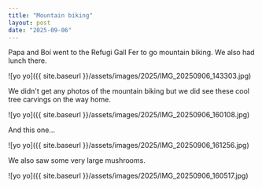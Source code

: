 ```yaml
---
title: "Mountain biking"
layout: post
date: "2025-09-06"
---
```


Papa and Boí went to the Refugi Gall Fer to go mountain biking. We also had lunch there.

![yo yo]({{ site.baseurl }}/assets/images/2025/IMG_20250906_143303.jpg)

We didn't get any photos of the mountain biking but we did see these cool tree carvings on the way home.

![yo yo]({{ site.baseurl }}/assets/images/2025/IMG_20250906_160108.jpg)

And this one...

![yo yo]({{ site.baseurl }}/assets/images/2025/IMG_20250906_161256.jpg)

We also saw some very large mushrooms.

![yo yo]({{ site.baseurl }}/assets/images/2025/IMG_20250906_160517.jpg)
